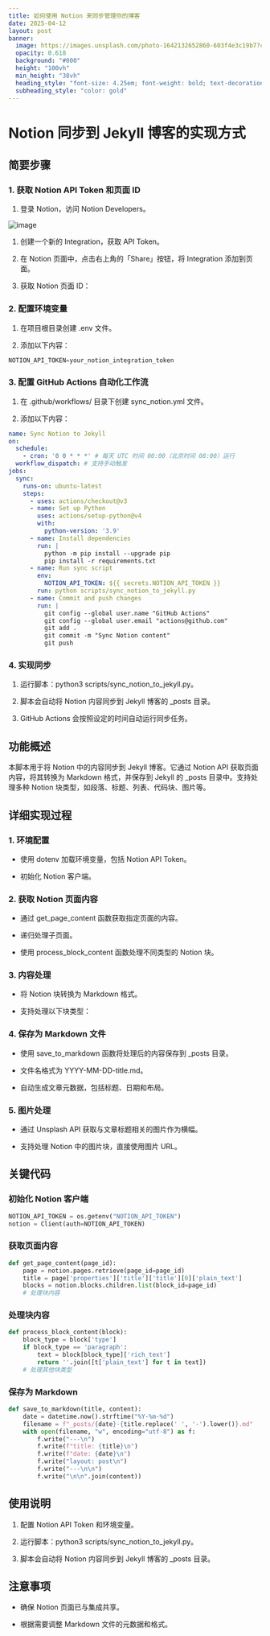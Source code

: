 ```yaml
---
title: 如何使用 Notion 来同步管理你的博客
date: 2025-04-12
layout: post
banner:
  image: https://images.unsplash.com/photo-1642132652860-603f4e3c19b7?crop=entropy&cs=tinysrgb&fit=max&fm=jpg&ixid=M3w2OTIwMzJ8MHwxfHJhbmRvbXx8fHx8fHx8fDE3NDQ0NjEzODV8&ixlib=rb-4.0.3&q=80&w=1080
  opacity: 0.618
  background: "#000"
  height: "100vh"
  min_height: "38vh"
  heading_style: "font-size: 4.25em; font-weight: bold; text-decoration: underline"
  subheading_style: "color: gold"
---
```


# Notion 同步到 Jekyll 博客的实现方式

## 简要步骤

### 1. 获取 Notion API Token 和页面 ID

1. 登录 Notion，访问 Notion Developers。

![image](https://prod-files-secure.s3.us-west-2.amazonaws.com/a7a0cc5a-89b9-4cda-8686-1fba0ca52f40/d19c1afe-dea5-4312-9333-786b0ba83054/image.png?X-Amz-Algorithm=AWS4-HMAC-SHA256&X-Amz-Content-Sha256=UNSIGNED-PAYLOAD&X-Amz-Credential=ASIAZI2LB466T6QTOBDZ%2F20250412%2Fus-west-2%2Fs3%2Faws4_request&X-Amz-Date=20250412T123625Z&X-Amz-Expires=3600&X-Amz-Security-Token=IQoJb3JpZ2luX2VjEFcaCXVzLXdlc3QtMiJIMEYCIQCIp6uEX3anqljAkiVTGjglgblV5BtjjI2fp9Ha7s8F2gIhAPasgqh8EmvehqmoyW88FFAoY73grLn1h0Lrr0mhCDvNKogECND%2F%2F%2F%2F%2F%2F%2F%2F%2F%2FwEQABoMNjM3NDIzMTgzODA1IgwW7ZbqzZaUzzy2iwIq3APZM%2BoohV3lskgL5FJc7U1Ob6Qky0OLtJ85Tqz1mic9BJOAuZ9iYTtb5Pqdu8Nt%2F%2B2s5%2BbSwLECfLXIEiil7XeFZCL3ikika5lLRll7Xuqu6Fj3KaaCI%2BWB%2BlEtSiTzK%2F7z8O3YBuyDDiFAPQYbhWxF%2FJvvtztZgWlpVhFjcRDpAkBZmC01xH838SfqN3xfOAroZdQimK2n7ho%2Bnna5Jknru47%2FpHxVhdXOCwIjhWiXDezgCYHF653LLRtWGqAzd%2BFF4Nh2ws%2FzMj3V%2Bm0PIr8bQDngsgd9Xn4KlaaVoNBwlwx2%2BtWyrNMo2GC24fz2Pj08YQ4eCct4LlVq1WpdAiH%2BWI5BlYyqAkUfFf0R7KHeGgI11O7qILQz8IOF1OWCwT%2F5NUJ9yeyOr6a2Q2uQOVl9aeiVoAHDsBzF7%2BLuo9qrrLD8sxiioMWyWYcSyAFixDt%2FK6qwzqm0y2iYuTHjiDykTS91ad%2BSO2XElk6dP2B5KY99rQtseZFJL1WW3ReCdcZuZUMIqyw9fcjAEQM65qCmMHFdlt95Rysph8cassDrhULg026hRgD%2BmhMwa43N9RMJScKWkGQjQ9n9kGGsl9VdkOSfH%2BL2mQTgr6kgzbfHOoMzXq%2Fmr5FZ9qifBTCap%2Bi%2FBjqkATAEUQtmfLyaNXSSaYJx%2FPc4AlCn110qSNG5tPA0iInNg54IQrSFhxkykSCrt85ov7rlmLRlk76NNF1FjDeXBzUQHZ%2FKfpM8KaHjtqlKZ%2FuCoKfGTA5A4PEWCkemrcXuhPVcebXFi%2BN2fGMULmHAYTtFcNx%2F7ANwRc%2BigzsdjHfn0UPeWD4VLXdymjR8xIJfaavB2KUwZ2u2%2Fi37EPW11iPA0zTs&X-Amz-Signature=499810b72fd4785be9bbf2ee4b526628b89c4aea62e314a4c00a11ff20e84781&X-Amz-SignedHeaders=host&x-id=GetObject)

1. 创建一个新的 Integration，获取 API Token。

1. 在 Notion 页面中，点击右上角的「Share」按钮，将 Integration 添加到页面。

1. 获取 Notion 页面 ID：


### 2. 配置环境变量

1. 在项目根目录创建 .env 文件。

1. 添加以下内容：

```javascript
NOTION_API_TOKEN=your_notion_integration_token
```

### 3. 配置 GitHub Actions 自动化工作流

1. 在 .github/workflows/ 目录下创建 sync_notion.yml 文件。

1. 添加以下内容：

```yaml
name: Sync Notion to Jekyll
on:
  schedule:
    - cron: '0 0 * * *' # 每天 UTC 时间 00:00（北京时间 08:00）运行
  workflow_dispatch: # 支持手动触发
jobs:
  sync:
    runs-on: ubuntu-latest
    steps:
      - uses: actions/checkout@v3
      - name: Set up Python
        uses: actions/setup-python@v4
        with:
          python-version: '3.9'
      - name: Install dependencies
        run: |
          python -m pip install --upgrade pip
          pip install -r requirements.txt
      - name: Run sync script
        env:
          NOTION_API_TOKEN: ${{ secrets.NOTION_API_TOKEN }}
        run: python scripts/sync_notion_to_jekyll.py
      - name: Commit and push changes
        run: |
          git config --global user.name "GitHub Actions"
          git config --global user.email "actions@github.com"
          git add .
          git commit -m "Sync Notion content"
          git push
```

### 4. 实现同步

1. 运行脚本：python3 scripts/sync_notion_to_jekyll.py。

1. 脚本会自动将 Notion 内容同步到 Jekyll 博客的 _posts 目录。

1. GitHub Actions 会按照设定的时间自动运行同步任务。

## 功能概述

本脚本用于将 Notion 中的内容同步到 Jekyll 博客。它通过 Notion API 获取页面内容，将其转换为 Markdown 格式，并保存到 Jekyll 的 _posts 目录中。支持处理多种 Notion 块类型，如段落、标题、列表、代码块、图片等。

## 详细实现过程

### 1. 环境配置

- 使用 dotenv 加载环境变量，包括 Notion API Token。

- 初始化 Notion 客户端。

### 2. 获取 Notion 页面内容

- 通过 get_page_content 函数获取指定页面的内容。

- 递归处理子页面。

- 使用 process_block_content 函数处理不同类型的 Notion 块。

### 3. 内容处理

- 将 Notion 块转换为 Markdown 格式。

- 支持处理以下块类型：


### 4. 保存为 Markdown 文件

- 使用 save_to_markdown 函数将处理后的内容保存到 _posts 目录。

- 文件名格式为 YYYY-MM-DD-title.md。

- 自动生成文章元数据，包括标题、日期和布局。

### 5. 图片处理

- 通过 Unsplash API 获取与文章标题相关的图片作为横幅。

- 支持处理 Notion 中的图片块，直接使用图片 URL。

## 关键代码

### 初始化 Notion 客户端

```python
NOTION_API_TOKEN = os.getenv("NOTION_API_TOKEN")
notion = Client(auth=NOTION_API_TOKEN)
```

### 获取页面内容

```python
def get_page_content(page_id):
    page = notion.pages.retrieve(page_id=page_id)
    title = page['properties']['title']['title'][0]['plain_text']
    blocks = notion.blocks.children.list(block_id=page_id)
    # 处理块内容
```

### 处理块内容

```python
def process_block_content(block):
    block_type = block['type']
    if block_type == 'paragraph':
        text = block[block_type]['rich_text']
        return ''.join([t['plain_text'] for t in text])
    # 处理其他块类型
```

### 保存为 Markdown

```python
def save_to_markdown(title, content):
    date = datetime.now().strftime("%Y-%m-%d")
    filename = f"_posts/{date}-{title.replace(' ', '-').lower()}.md"
    with open(filename, "w", encoding="utf-8") as f:
        f.write("---\n")
        f.write(f"title: {title}\n")
        f.write(f"date: {date}\n")
        f.write("layout: post\n")
        f.write("---\n\n")
        f.write("\n\n".join(content))
```

## 使用说明

1. 配置 Notion API Token 和环境变量。

1. 运行脚本：python3 scripts/sync_notion_to_jekyll.py。

1. 脚本会自动将 Notion 内容同步到 Jekyll 博客的 _posts 目录。

## 注意事项

- 确保 Notion 页面已与集成共享。

- 根据需要调整 Markdown 文件的元数据和格式。
